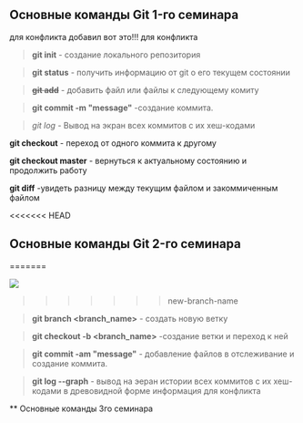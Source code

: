 ## Основные команды Git 1-го семинара
для конфликта добавил вот это!!!
для конфликта
> **git init** - создание локального репозитория

> **git status** - получить информацию от git о его текущем состоянии

>**~~git add~~** - добавить файл или файлы к следующему комиту

>**git commit -m "message"** -создание коммита.

>*git log* - Вывод на экран всех коммитов с их хеш-кодами

**git checkout** - переход от одного коммита к другому

**git checkout master** - вернуться к актуальному состоянию и продолжить работу

**git diff** -увидеть разницу между текущим файлом и закоммиченным файлом

<<<<<<< HEAD
## Основные команды Git 2-го семинара
=======





![](https://avatars.mds.yandex.net/i?id=de9a408c5741608ed12fd2081b811e42a99e4491-8496937-images-thumbs&n=13)
>>>>>>> new-branch-name












> **git branch <branch_name>** - создать новую ветку

> **git checkout -b <branch_name>** -создание ветки и переход к ней

> **git commit -am "message"** - добавление файлов в отслеживание и создание коммита.

>**git log --graph** - вывод на эеран истории всех коммитов с их хеш-кодами в древовидной форме информация для конфликта

** Основные команды 3го семинара
